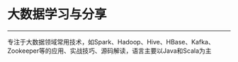 # 大数据学习与分享
***

专注于大数据领域常用技术，如Spark、Hadoop、Hive、HBase、Kafka、Zookeeper等的应用、实战技巧、源码解读，语言主要以Java和Scala为主